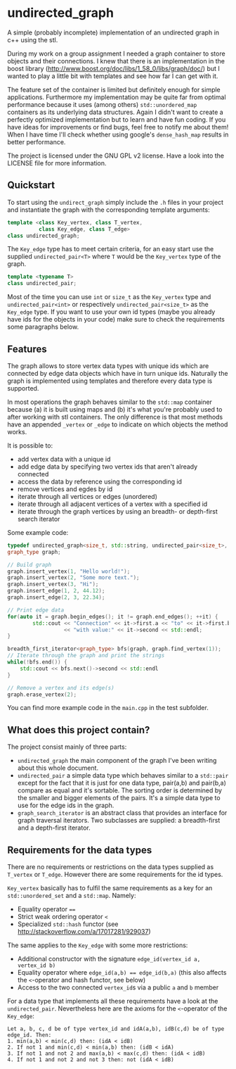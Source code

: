 # undirected_graph
A simple (probably incomplete) implementation of an undirected graph in c++
using the stl.

During my work on a group assignment I needed a graph container to store objects
and their connections. I knew that there is an implementation in the boost
library (http://www.boost.org/doc/libs/1_58_0/libs/graph/doc/) but I wanted to
play a little bit with templates and see how far I can get with it.

The feature set of the container is limited but definitely enough for simple
applications. Furthermore my implementation may be quite far from optimal
performance because it uses (among others) `std::unordered_map` containers as
its underlying data structures. Again I didn't want to create a perfectly
optimized implementation but to learn and have fun coding. If you have ideas for
improvements or find bugs, feel free to notify me about them! When I have time
I'll check whether using google's `dense_hash_map` results in better performance.

The project is licensed under the GNU GPL v2 license. Have a look into the
LICENSE file for more information.

## Quickstart

To start using the `undirect_graph` simply include the `.h` files in your
project and instantiate the graph with the corresponding template arguments:
```c++
template <class Key_vertex, class T_vertex,
		  class Key_edge, class T_edge>
class undirected_graph;
```
The `Key_edge` type has to meet certain criteria, for an easy start use the
supplied `undirected_pair<T>` where `T` would be the `Key_vertex` type of the
graph.
```c++
template <typename T>
class undirected_pair;
```
Most of the time you can use `int` or `size_t` as the `Key_vertex` type and
`undirected_pair<int>` or respectively `undirected_pair<size_t>` as the
`Key_edge` type. If you want to use your own id types (maybe you already have
ids for the objects in your code) make sure to check the requirements some
paragraphs below.

## Features

The graph allows to store vertex data types with unique ids which are connected
by edge data objects which have in turn unique ids. Naturally the graph is
implemented using templates and therefore every data type is supported.

In most operations the graph behaves similar to the `std::map` container because
(a) it is built using maps and (b) it's what you're probably used to after
working with stl containers. The only difference is that most methods have an
appended `_vertex` or `_edge` to indicate on which objects the method works.

It is possible to:
 - add vertex data with a unique id
 - add edge data by specifying two vertex ids that aren't already connected
 - access the data by reference using the corresponding id
 - remove vertices and egdes by id
 - iterate through all vertices or edges (unordered)
 - iterate through all adjacent vertices of a vertex with a specified id
 - iterate through the graph vertices by using an breadth- or depth-first search
   iterator

Some example code:
```c++
typedef undirected_graph<size_t, std::string, undirected_pair<size_t>, double> graph_type;
graph_type graph;

// Build graph
graph.insert_vertex(1, "Hello world!");
graph.insert_vertex(2, "Some more text.");
graph.insert_vertex(3, "Hi");
graph.insert_edge(1, 2, 44.12);
graph.insert_edge(2, 3, 22.34);

// Print edge data
for(auto it = graph.begin_edges(); it != graph.end_edges(); ++it) {
		std::cout << "Connection" << it->first.a << "to" << it->first.b
				  << "with value:" << it->second << std::endl;
}

breadth_first_iterator<graph_type> bfs(graph, graph.find_vertex(1));
// Iterate through the graph and print the strings
while(!bfs.end()) {
	std::cout << bfs.next()->second << std::endl
}

// Remove a vertex and its edge(s)
graph.erase_vertex(2);
```
You can find more example code in the `main.cpp` in the test subfolder.

## What does this project contain?

The project consist mainly of three parts:
- `undirected_graph` the main component of the graph I've been writing about
  this whole document.
- `undirected_pair` a simple data type which behaves similar to a `std::pair`
  except for the fact that it is just for one data type, pair(a,b) and pair(b,a)
  compare as equal and it's sortable. The sorting order is determined by the
  smaller and bigger elements of the pairs. It's a simple data type to use for
	the edge ids in the graph.
- `graph_search_iterator` is an abstract class that provides an interface for
  graph traversal iterators. Two subclasses are supplied: a breadth-first and a
  depth-first iterator.

## Requirements for the data types

There are no requirements or restrictions on the data types supplied as
`T_vertex` or `T_edge`. However there are some requirements for
the id types.

`Key_vertex` basically has to fulfil the same requirements as a key for an
`std::unordered_set` and a `std::map`. Namely:
- Equality operator `==`
- Strict weak ordering operator `<`
- Specialized `std::hash` functor (see http://stackoverflow.com/a/17017281/929037)

The same applies to the `Key_edge` with some more restrictions:
- Additional constructor with the signature `edge_id(vertex_id a, vertex_id b)`
- Equality operator where `edge_id(a,b) == edge_id(b,a)` (this also affects the
	`<`-operator and hash functor, see below)
- Access to the two connected `vertex_id`s via a public `a` and `b` member

For a data type that implements all these requirements have a look at the
`undirected_pair`. Nevertheless here are the axioms for the `<`-operator of the
`Key_edge`:
```
Let a, b, c, d be of type vertex_id and idA(a,b), idB(c,d) be of type edge_id. Then:
1. min(a,b) < min(c,d) then: (idA < idB)
2. If not 1 and min(c,d) < min(a,b) then: (idB < idA)
3. If not 1 and not 2 and max(a,b) < max(c,d) then: (idA < idB)
4. If not 1 and not 2 and not 3 then: not (idA < idB)
```
